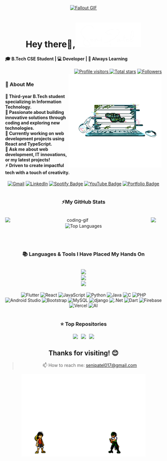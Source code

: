 <!-- MasterHead -->
<div align="center">
<a href="https://github.com/Dibyaranjan27/Dibyaranjan27/blob/main/Github-profile-banner2.gif">
  <img src="https://drive.google.com/file/d/1d1i1FPdamY_y3Qtwe62uLmt2M4BF1Y8_/preview" alt="Fallout GIF" style="width:auto; height:auto"/>
</a>
 </div>

<!-- Greeting -->
<h1 align="center">Hey there👋,<img src="https://github.com/Dibyaranjan27/senipatel/blob/main/image.png" alt="Name picture" style="width:300; height:80px"/></h1>

<h4 align="left">🎓 B.Tech CSE Student | 💻 Developer | 🚀 Always Learning </h4>

 <div align="right">
  <a href="https://github.com/senipatel"> <img width="115px" alt="Profile visitors" title="GitHub profile visitors" src="https://api.visitorbadge.io/api/visitors?path=senipatel_profile&style=for-the-badge&color=5FABEE&label=Visitors&logo=eye"/> </a>
  <a href="https://api.github-star-counter.workers.dev/user/senipatel">
    <img width="115px" 
         alt="Total stars" 
         title="Total stars on GitHub" 
         src="https://custom-icon-badges.herokuapp.com/badge/dynamic/json?logo=star&label=Stars&style=for-the-badge&query=%24.stars&url=https://api.github-star-counter.workers.dev/user/senipatel" /></a>
  <a href="https://github.com/senipatel?tab=followers">
    <img width="147px" 
         alt="Followers" 
         title="Follow me on GitHub" 
         src="https://custom-icon-badges.herokuapp.com/github/followers/senipatel?&style=for-the-badge&logo=person-add&label=Followers&logoColor=white" /></a>
</div>

<img align="right" alt="coding-gif" width="300" src="https://github.com/Dibyaranjan27/senipatel/blob/main/helloworld.gif">

<!-- about me -->
<h3 align="left">💫 About Me</h3>

<h4 align="left">
🌟 Third-year B.Tech student specializing in Information Technology.<br>
🌱 Passionate about building innovative solutions through coding and exploring new technologies.<br>
🔭 Currently working on web development projects using React and TypeScript.<br>
💬 Ask me about web development, IT innovations, or my latest projects!<br>
⚡ Driven to create impactful tech with a touch of creativity.<br>
</h4>
<div align="left">



 <div align="center"> 
        <a href="mailto:senipatel017@gmail.com"><img src="https://img.shields.io/badge/Gmail-333333?style=for-the-badge&logo=gmail&logoColor=red" alt="Gmail" /></a> 
        <a href="https://www.linkedin.com/in/dibyaranjan-maharana-1228012b2/" target="_blank"><img src="https://img.shields.io/badge/LinkedIn-0077B5?style=for-the-badge&logo=linkedin&logoColor=white" alt="LinkedIn" /></a> 
        <a href="https://open.spotify.com/playlist/your-playlist-id" target="_blank">
          <img src="https://img.shields.io/badge/Spotify-1CAC78?style=for-the-badge&logo=spotify&logoColor=ECEFF4" alt="Spotify Badge"></a>
        <a href="https://www.youtube.com/playlist?list=your-playlist-id" target="_blank">
          <img src="https://img.shields.io/badge/YouTube-BF616A?style=for-the-badge&logo=youtube&logoColor=ECEFF4" alt="YouTube Badge"></a>
        <a href="https://your-portfolio-url" target="_blank">
          <img src="https://img.shields.io/badge/Portfolio-505050?style=for-the-badge&logo=web&logoColor=white&labelColor=505050" alt="Portfolio Badge"></a>
      </div>
</div></h4>

</div>
<br/>

<!-- git stat-->
<h3 align="center">⚡My GitHub Stats</h3>

<br/>
<div align="center">

  <img align="left" alt="coding-gif" width="450" src="https://github.com/Dibyaranjan27/senipatel/blob/main/In%20The%20Zone.gif">
<img width="340" src="https://github-readme-stats.vercel.app/api?username=senipatel&count_private=true&show_icons=true&theme=jolly&rank_icon=github&border_radius=10"/>
<br/>

  <img width="340" src="https://github-readme-stats.vercel.app/api/top-langs/?username=senipatel&theme=jolly&hide_border=false&include_all_commits=false&count_private=false&layout=compact" alt="Top Languages">
</div>

<br/><br/>

<!-- lang-->
<h3 align="center">📚 Languages & Tools I Have Placed My Hands On</h3>

<br/>

<div align="center">
  <img src="https://skillicons.dev/icons?i=flutter,dart,django,nodejs,dotnet,mongodb,github,react,vite" /><br>
  <img src="https://skillicons.dev/icons?i=python,bootstrap,html,css,tailwind,vscode,git,firebase,figma" /><br>
  <img src="https://skillicons.dev/icons?i=javascript,postgresql,ai,mysql,java,c,php,androidstudio,ubuntu" /><br>
</div>

<br/>

<div align="center">
  <img src="https://img.shields.io/badge/flutter-%2302569B.svg?style=for-the-badge&logo=flutter&logoColor=white" alt="Flutter" /> 
  <img src="https://img.shields.io/badge/react-%2361DAFB.svg?style=for-the-badge&logo=react&logoColor=white" alt="React" />
  <img src="https://img.shields.io/badge/javascript-%23323330.svg?style=for-the-badge&logo=javascript&logoColor=%23F7DF1E" alt="JavaScript" />
  <img src="https://img.shields.io/badge/python-3670A0?style=for-the-badge&logo=python&logoColor=ffdd54" alt="Python" />
  <img src="https://img.shields.io/badge/java-%23ED8B00.svg?style=for-the-badge&logo=openjdk&logoColor=white" alt="Java" />
  <img src="https://img.shields.io/badge/c-%23A8B9CC.svg?style=for-the-badge&logo=c&logoColor=white" alt="C" />
  <img src="https://img.shields.io/badge/php-%23777BB4.svg?style=for-the-badge&logo=php&logoColor=white" alt="PHP" />
  <img src="https://img.shields.io/badge/androidstudio-%233DDC84.svg?style=for-the-badge&logo=android-studio&logoColor=white" alt="Android Studio" />
  <img src="https://img.shields.io/badge/bootstrap-%23563D7C.svg?style=for-the-badge&logo=bootstrap&logoColor=white" alt="Bootstrap" />
  <img src="https://img.shields.io/badge/mysql-4479A1.svg?style=for-the-badge&logo=mysql&logoColor=white" alt="MySQL" />
  <img src="https://img.shields.io/badge/django-%23646CFF.svg?style=for-the-badge&logo=django&logoColor=white" alt="django" />
  <img src="https://img.shields.io/badge/.NET-5C2D91?style=for-the-badge&logo=.net&logoColor=white" alt=".Net" />
  <img src="https://img.shields.io/badge/dart-%230175C2.svg?style=for-the-badge&logo=dart&logoColor=white" alt="Dart" />
  <img src="https://img.shields.io/badge/firebase-%23FFCA28.svg?style=for-the-badge&logo=firebase&logoColor=white" alt="Firebase" />
  <img src="https://img.shields.io/badge/vercel-%23000000.svg?style=for-the-badge&logo=vercel&logoColor=white" alt="Vercel" />
  <img src="https://img.shields.io/badge/ai-%23FF6F61.svg?style=for-the-badge&logo=artificial-intelligence&logoColor=white" alt="AI" /> 
</div>

<br/>

  
<!-- top repo and teck stack-->
<div align="center">
<h3>⭐️ Top Repositories</h3>
  <div style="display: flex; justify-content: center; gap: 10px;">
    <a href="https://github.com/senipatel/Encrypt-Decrypt-and-SQL-Injection-Detector">
        <img width=395 src="https://github-readme-stats.vercel.app/api/pin/?username=senipatel&repo=Encrypt-Decrypt-and-SQL-Injection-Detector&theme=jolly" /></a>
    <a href="https://github.com/senipatel/Eco-friendly_lifestyle_tracker">
        <img width=395 src="https://github-readme-stats.vercel.app/api/pin/?username=senipatel&repo=Eco-friendly_lifestyle_tracker&theme=jolly" />
    </a>
    <a href="https://github.com/senipatel/Compiler-Design-Tool-project">
        <img width=395 src="https://github-readme-stats.vercel.app/api/pin/?username=senipatel&repo=Compiler-Design-Tool-project&theme=jolly" />
    </a>
</div>

## Thanks for visiting! 😊

> 📫 How to reach me: [senipatel017@gmail.com](mailto:senipatel017@gmail.com)


<!-- ending-->
<a href="https://github.com/Dibyaranjan27/Dibyaranjan27/blob/main/chill-and-work.gif"><img src="We%20Heart%20It.gif" alt="Fallout GIF" style="width:400px; height:auto"/></a>

<img src="https://www.animatedimages.org/data/media/562/animated-line-image-0124.gif" width="1920" height=0.4/>
